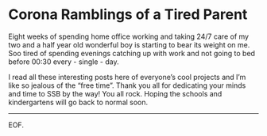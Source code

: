 # Corona Ramblings of a Tired Parent 

Eight weeks of spending home office working and taking 24/7 care of
my two and a half year old wonderful boy is starting to bear its
weight on me. Soo tired of spending evenings catching up with work
and not going to bed before 00:30 every - single - day.

I read all these interesting posts here of everyone’s cool projects
and I’m like so jealous of the “free time”. Thank you all for
dedicating your minds and time to SSB by the way! You all rock.
Hoping the schools and kindergartens will go back to normal soon.

---

EOF.
